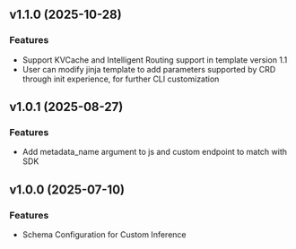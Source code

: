 ## v1.1.0 (2025-10-28)

### Features

* Support KVCache and Intelligent Routing support in template version 1.1
* User can modify jinja template to add parameters supported by CRD through init experience, for further CLI customization

## v1.0.1 (2025-08-27)

### Features

* Add metadata_name argument to js and custom endpoint to match with SDK
  
## v1.0.0 (2025-07-10)

### Features

 * Schema Configuration for Custom Inference

